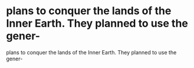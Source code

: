# plans to conquer the lands of the Inner Earth. They planned to use the gener-

plans to conquer the lands of the Inner Earth. They planned to use the gener-